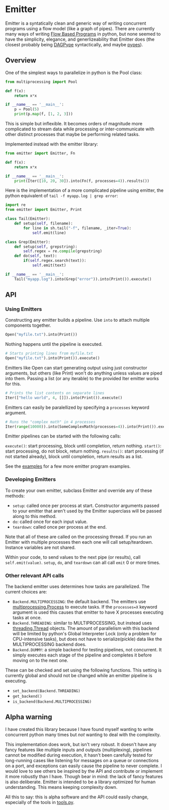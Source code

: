 # Emitter

Emitter is a syntatically clean and generic way of writing concurrent programs
using a flow model (like a graph of pipes). There are currently many ways of
writing [Flow Based Programs](https://wiki.python.org/moin/FlowBasedProgramming)
in python, but none seemed to have the simplicity, elegance, and
generlizeability that Emitter does (the closest probably being
[DAGPype](https://pypi.python.org/pypi/DAGPype) syntactically, and maybe
[pypes](https://bitbucket.org/diji/pypes/wiki/Home)).

## Overview

One of the simplest ways to parallelize in python is the Pool class:

```python
from multiprocessing import Pool

def f(x):
    return x*x

if __name__ == '__main__':
    p = Pool(5)
    print(p.map(f, [1, 2, 3]))
```

This is simple but inflexible. It becomes orders of magnitude more complicated
to stream data while processing or inter-communicate with other distinct
processes that maybe be performing related tasks.

Implemented instead with the emitter library:

```python
from emitter import Emitter, Fn

def f(x):
    return x*x

if __name__ == '__main__':
    print(Iter([10, 20, 30]).into(Fn(f, processes=4)).results())
```

Here is the implementation of a more complicated pipeline using emitter, the
python equivalent of `tail -f myapp.log | grep error`:

```python
import re
from emitter import Emitter, Print

class Tail(Emitter):
    def setup(self, filename):
        for line in sh.tail("-f", filename, _iter=True):
            self.emit(line)

class Grep(Emitter):
    def setup(self, grepstring):
        self.regex = re.compile(grepstring)
    def do(self, text):
        if(self.regex.search(text)):
            self.emit(text)

if __name__ == '__main__':
    Tail("myapp.log").into(Grep("error")).into(Print()).execute()
```

## API

### Using Emitters

Constructing any emitter builds a pipeline. Use `into` to attach multiple
components together.

```python
Open("myfile.txt").into(Print())
```

Nothing happens until the pipeline is executed.

```python
# Starts printing lines from myfile.txt
Open("myfile.txt").into(Print()).execute()
```

Emitters like Open can start generating output using just constructor
arguments, but others (like Print) won't do anything unless values are piped
into them. Passing a list (or any iterable) to the provided Iter emitter works
for this.

```python
# Prints the list contents on separate lines
Iter(["hello world", 4, []]).into(Print()).execute()
```

Emitters can easily be paralellized by specifying a `processes` keyword
argument.

```python
# Runs the "complex math" in 4 processes
Iter(range(10000)).into(SomeComplexMath(processes=4)).into(Print()).execute()
```

Emitter pipelines can be started with the following calls:

`execute()`: start processing, block until completion, return nothing.
`start()`: start processing, do not block, return nothing.
`results()`: start processing (if not started already), block until completion, return results as a list.

See the [examples](examples) for a few more emitter program examples.

### Developing Emitters

To create your own emitter, subclass Emitter and override any of these methods:
- `setup`: called once per process at start. Constructor arguments passed to
your emitter that aren't used by the Emitter superclass will be passed along
to this method.
- `do`: called once for each input value.
- `teardown`: called once per process at the end.

Note that all of these are called on the processing thread. If you run an
Emitter with multiple processes then each one will call setup/teardown.
Instance variables are not shared.

Within your code, to send values to the next pipe (or results), call
`self.emit(value)`. `setup`, `do`, and `teardown` can all call `emit` 0 or
more times.

### Other relevant API calls

The backend emitter uses determines how tasks are parallelized. The current choices are:
- `Backend.MULTIPROCESSING`: the default backend. The emitters use
  [multiprocessing.Process](https://docs.python.org/2/library/multiprocessing.html#multiprocessing.Process)
  to execute tasks. If the `processes=X` keyword argument is used this causes
  that emitter to have X processes executing tasks at once.
- `Backend.THREADING`: similar to MULTIPROCESSING, but instead uses
  [threading.Thread](https://docs.python.org/2/library/threading.html#threading.Thread)
  objects. The amount of parallelism with this backend will be limited by
  python's Global Interpreter Lock (only a problem for CPU-intensive tasks),
  but does not have to serialize(pickle) data like the MULTIPROCESSING backend does.
- `Backend.DUMMY`: a simple backend for testing pipelines, not concurrent. It
  simply executes each stage of the pipeline and completes it before moving on
  to the next one.

These can be checked and set using the following functions. This setting is
currently global and should not be changed while an emitter pipeline is
executing.
- `set_backend(Backend.THREADING)`
- `get_backend()`
- `is_backend(Backend.MULTIPROCESSING)`

## Alpha warning

I have created this library because I have found myself wanting to write
concurrent python many times but *not* wanting to deal with the complexity.

This implementation does work, but isn't very robust. It doesn't have any fancy
features like multiple inputs and outputs (multiplexing), pipelines cannot be
modified during execution, it hasn't been carefully tested for long-running
cases like listening for messages on a queue or connections on a port, and
exceptions can easily cause the pipeline to never complete. I would love to see
others be inspired by the API and contribute or implement it more robustly than
I have. Though bear in mind: the lack of fancy features is also deliberate.
Emitter is intended to be a library optimized for human understanding. This
means keeping complexity down.

All this to say: this is alpha software and the API could easily change,
especially of the tools in [tools.py](emitter/tools.py).
